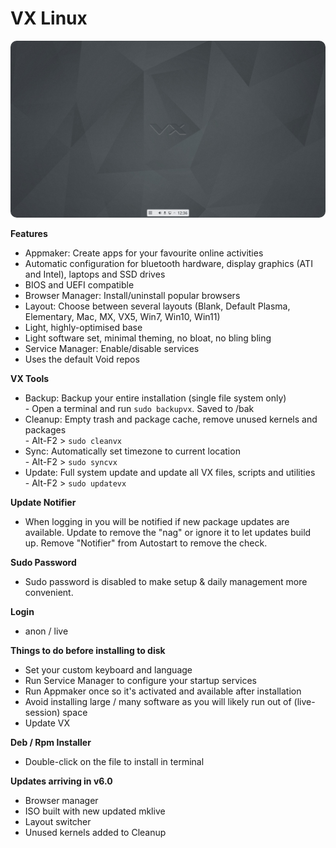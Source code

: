 # VX Linux
<img src="https://github.com/VX-Linux/main/blob/main/preview.jpg" style="width:960px;border-radius:10px!important;">

**Features**
- Appmaker: Create apps for your favourite online activities
- Automatic configuration for bluetooth hardware, display graphics (ATI and Intel), laptops and SSD drives
- BIOS and UEFI compatible
- Browser Manager: Install/uninstall popular browsers
- Layout: Choose between several layouts (Blank, Default Plasma, Elementary, Mac, MX, VX5, Win7, Win10, Win11)
- Light, highly-optimised base
- Light software set, minimal theming, no bloat, no bling bling
- Service Manager: Enable/disable services
- Uses the default Void repos

**VX Tools**
- Backup: Backup your entire installation (single file system only)<br>- Open a terminal and run <code>sudo backupvx</code>. Saved to /bak
- Cleanup: Empty trash and package cache, remove unused kernels and packages<br>- Alt-F2 > <code>sudo cleanvx</code>
- Sync: Automatically set timezone to current location<br>- Alt-F2 > <code>sudo syncvx</code>
- Update: Full system update and update all VX files, scripts and utilities<br>- Alt-F2 > <code>sudo updatevx</code>

**Update Notifier**
- When logging in you will be notified if new package updates are available. Update to remove the "nag" or ignore it to let updates build up. Remove "Notifier" from Autostart to remove the check.

**Sudo Password**
- Sudo password is disabled to make setup & daily management more convenient. 

**Login**
- anon / live

**Things to do before installing to disk**
- Set your custom keyboard and language
- Run Service Manager to configure your startup services
- Run Appmaker once so it's activated and available after installation
- Avoid installing large / many software as you will likely run out of (live-session) space
- Update VX

**Deb / Rpm Installer**
- Double-click on the file to install in terminal

**Updates arriving in v6.0**
- Browser manager
- ISO built with new updated mklive
- Layout switcher
- Unused kernels added to Cleanup
